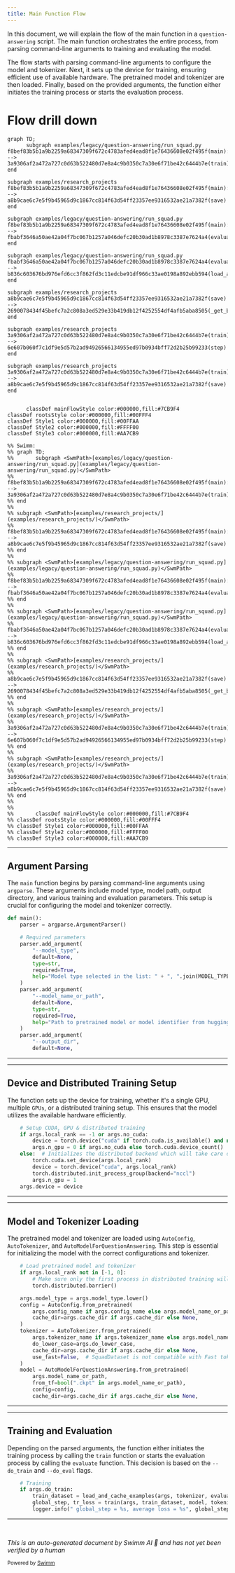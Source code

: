 ```yaml
---
title: Main Function Flow
---
```

In this document, we will explain the flow of the main function in a <SwmToken path="examples/legacy/question-answering/run_squad.py" pos="16:14:16" line-data="&quot;&quot;&quot; Finetuning the library models for question-answering on SQuAD (DistilBERT, Bert, XLM, XLNet).&quot;&quot;&quot;">`question-answering`</SwmToken> script. The main function orchestrates the entire process, from parsing command-line arguments to training and evaluating the model.

The flow starts with parsing command-line arguments to configure the model and tokenizer. Next, it sets up the device for training, ensuring efficient use of available hardware. The pretrained model and tokenizer are then loaded. Finally, based on the provided arguments, the function either initiates the training process or starts the evaluation process.

# Flow drill down

```mermaid
graph TD;
      subgraph examples/legacy/question-answering/run_squad.py
f8bef83b5b1a9b2259a68347309f672c4783afed4ead8f1e76436608e02f495f(main):::mainFlowStyle --> 3a9306af2a472a727c0d63b522480d7e8a4c9b0350c7a30e6f71be42c6444b7e(train)
end

subgraph examples/research_projects
f8bef83b5b1a9b2259a68347309f672c4783afed4ead8f1e76436608e02f495f(main):::mainFlowStyle --> a8b9cae6c7e5f9b45965d9c1867cc814f63d54ff23357ee9316532ae21a7382f(save)
end

subgraph examples/legacy/question-answering/run_squad.py
f8bef83b5b1a9b2259a68347309f672c4783afed4ead8f1e76436608e02f495f(main):::mainFlowStyle --> fbabf3646a50ae42a04f7bc067b1257a046defc20b30ad1b8978c3387e7624a4(evaluate):::mainFlowStyle
end

subgraph examples/legacy/question-answering/run_squad.py
fbabf3646a50ae42a04f7bc067b1257a046defc20b30ad1b8978c3387e7624a4(evaluate):::mainFlowStyle --> b836c603676bd976efd6cc3f862fd3c11edcbe91df966c33ae0198a892ebb594(load_and_cache_examples):::mainFlowStyle
end

subgraph examples/research_projects
a8b9cae6c7e5f9b45965d9c1867cc814f63d54ff23357ee9316532ae21a7382f(save) --> 2690078434f45befc7a2c808a3ed529e33b419db12f4252554df4afb5aba8505(_get_buffer)
end

subgraph examples/research_projects
3a9306af2a472a727c0d63b522480d7e8a4c9b0350c7a30e6f71be42c6444b7e(train) --> 6e607b060f7c1df9e5d57b2ad94926566134955ed97b0934bff72d2b25b99233(step)
end

subgraph examples/research_projects
3a9306af2a472a727c0d63b522480d7e8a4c9b0350c7a30e6f71be42c6444b7e(train) --> a8b9cae6c7e5f9b45965d9c1867cc814f63d54ff23357ee9316532ae21a7382f(save)
end


      classDef mainFlowStyle color:#000000,fill:#7CB9F4
classDef rootsStyle color:#000000,fill:#00FFF4
classDef Style1 color:#000000,fill:#00FFAA
classDef Style2 color:#000000,fill:#FFFF00
classDef Style3 color:#000000,fill:#AA7CB9

%% Swimm:
%% graph TD;
%%       subgraph <SwmPath>[examples/legacy/question-answering/run_squad.py](examples/legacy/question-answering/run_squad.py)</SwmPath>
%% f8bef83b5b1a9b2259a68347309f672c4783afed4ead8f1e76436608e02f495f(main):::mainFlowStyle --> 3a9306af2a472a727c0d63b522480d7e8a4c9b0350c7a30e6f71be42c6444b7e(train)
%% end
%% 
%% subgraph <SwmPath>[examples/research_projects/](examples/research_projects/)</SwmPath>
%% f8bef83b5b1a9b2259a68347309f672c4783afed4ead8f1e76436608e02f495f(main):::mainFlowStyle --> a8b9cae6c7e5f9b45965d9c1867cc814f63d54ff23357ee9316532ae21a7382f(save)
%% end
%% 
%% subgraph <SwmPath>[examples/legacy/question-answering/run_squad.py](examples/legacy/question-answering/run_squad.py)</SwmPath>
%% f8bef83b5b1a9b2259a68347309f672c4783afed4ead8f1e76436608e02f495f(main):::mainFlowStyle --> fbabf3646a50ae42a04f7bc067b1257a046defc20b30ad1b8978c3387e7624a4(evaluate):::mainFlowStyle
%% end
%% 
%% subgraph <SwmPath>[examples/legacy/question-answering/run_squad.py](examples/legacy/question-answering/run_squad.py)</SwmPath>
%% fbabf3646a50ae42a04f7bc067b1257a046defc20b30ad1b8978c3387e7624a4(evaluate):::mainFlowStyle --> b836c603676bd976efd6cc3f862fd3c11edcbe91df966c33ae0198a892ebb594(load_and_cache_examples):::mainFlowStyle
%% end
%% 
%% subgraph <SwmPath>[examples/research_projects/](examples/research_projects/)</SwmPath>
%% a8b9cae6c7e5f9b45965d9c1867cc814f63d54ff23357ee9316532ae21a7382f(save) --> 2690078434f45befc7a2c808a3ed529e33b419db12f4252554df4afb5aba8505(_get_buffer)
%% end
%% 
%% subgraph <SwmPath>[examples/research_projects/](examples/research_projects/)</SwmPath>
%% 3a9306af2a472a727c0d63b522480d7e8a4c9b0350c7a30e6f71be42c6444b7e(train) --> 6e607b060f7c1df9e5d57b2ad94926566134955ed97b0934bff72d2b25b99233(step)
%% end
%% 
%% subgraph <SwmPath>[examples/research_projects/](examples/research_projects/)</SwmPath>
%% 3a9306af2a472a727c0d63b522480d7e8a4c9b0350c7a30e6f71be42c6444b7e(train) --> a8b9cae6c7e5f9b45965d9c1867cc814f63d54ff23357ee9316532ae21a7382f(save)
%% end
%% 
%% 
%%       classDef mainFlowStyle color:#000000,fill:#7CB9F4
%% classDef rootsStyle color:#000000,fill:#00FFF4
%% classDef Style1 color:#000000,fill:#00FFAA
%% classDef Style2 color:#000000,fill:#FFFF00
%% classDef Style3 color:#000000,fill:#AA7CB9
```

<SwmSnippet path="/examples/legacy/question-answering/run_squad.py" line="474">

---

## Argument Parsing

The <SwmToken path="examples/legacy/question-answering/run_squad.py" pos="474:2:2" line-data="def main():">`main`</SwmToken> function begins by parsing command-line arguments using <SwmToken path="examples/legacy/question-answering/run_squad.py" pos="475:5:5" line-data="    parser = argparse.ArgumentParser()">`argparse`</SwmToken>. These arguments include model type, model path, output directory, and various training and evaluation parameters. This setup is crucial for configuring the model and tokenizer correctly.

```python
def main():
    parser = argparse.ArgumentParser()

    # Required parameters
    parser.add_argument(
        "--model_type",
        default=None,
        type=str,
        required=True,
        help="Model type selected in the list: " + ", ".join(MODEL_TYPES),
    )
    parser.add_argument(
        "--model_name_or_path",
        default=None,
        type=str,
        required=True,
        help="Path to pretrained model or model identifier from huggingface.co/models",
    )
    parser.add_argument(
        "--output_dir",
        default=None,
```

---

</SwmSnippet>

<SwmSnippet path="/examples/legacy/question-answering/run_squad.py" line="692">

---

## Device and Distributed Training Setup

The function sets up the device for training, whether it's a single GPU, multiple <SwmToken path="examples/legacy/question-answering/run_squad.py" pos="696:28:28" line-data="    else:  # Initializes the distributed backend which will take care of sychronizing nodes/GPUs">`GPUs`</SwmToken>, or a distributed training setup. This ensures that the model utilizes the available hardware efficiently.

```python
    # Setup CUDA, GPU & distributed training
    if args.local_rank == -1 or args.no_cuda:
        device = torch.device("cuda" if torch.cuda.is_available() and not args.no_cuda else "cpu")
        args.n_gpu = 0 if args.no_cuda else torch.cuda.device_count()
    else:  # Initializes the distributed backend which will take care of sychronizing nodes/GPUs
        torch.cuda.set_device(args.local_rank)
        device = torch.device("cuda", args.local_rank)
        torch.distributed.init_process_group(backend="nccl")
        args.n_gpu = 1
    args.device = device
```

---

</SwmSnippet>

<SwmSnippet path="/examples/legacy/question-answering/run_squad.py" line="725">

---

## Model and Tokenizer Loading

The pretrained model and tokenizer are loaded using <SwmToken path="examples/legacy/question-answering/run_squad.py" pos="731:5:5" line-data="    config = AutoConfig.from_pretrained(">`AutoConfig`</SwmToken>, <SwmToken path="examples/legacy/question-answering/run_squad.py" pos="735:5:5" line-data="    tokenizer = AutoTokenizer.from_pretrained(">`AutoTokenizer`</SwmToken>, and <SwmToken path="examples/legacy/question-answering/run_squad.py" pos="741:5:5" line-data="    model = AutoModelForQuestionAnswering.from_pretrained(">`AutoModelForQuestionAnswering`</SwmToken>. This step is essential for initializing the model with the correct configurations and tokenizer.

```python
    # Load pretrained model and tokenizer
    if args.local_rank not in [-1, 0]:
        # Make sure only the first process in distributed training will download model & vocab
        torch.distributed.barrier()

    args.model_type = args.model_type.lower()
    config = AutoConfig.from_pretrained(
        args.config_name if args.config_name else args.model_name_or_path,
        cache_dir=args.cache_dir if args.cache_dir else None,
    )
    tokenizer = AutoTokenizer.from_pretrained(
        args.tokenizer_name if args.tokenizer_name else args.model_name_or_path,
        do_lower_case=args.do_lower_case,
        cache_dir=args.cache_dir if args.cache_dir else None,
        use_fast=False,  # SquadDataset is not compatible with Fast tokenizers which have a smarter overflow handeling
    )
    model = AutoModelForQuestionAnswering.from_pretrained(
        args.model_name_or_path,
        from_tf=bool(".ckpt" in args.model_name_or_path),
        config=config,
        cache_dir=args.cache_dir if args.cache_dir else None,
```

---

</SwmSnippet>

<SwmSnippet path="/examples/legacy/question-answering/run_squad.py" line="767">

---

## Training and Evaluation

Depending on the parsed arguments, the function either initiates the training process by calling the <SwmToken path="examples/legacy/question-answering/run_squad.py" pos="770:8:8" line-data="        global_step, tr_loss = train(args, train_dataset, model, tokenizer)">`train`</SwmToken> function or starts the evaluation process by calling the <SwmToken path="examples/legacy/question-answering/run_squad.py" pos="769:13:13" line-data="        train_dataset = load_and_cache_examples(args, tokenizer, evaluate=False, output_examples=False)">`evaluate`</SwmToken> function. This decision is based on the <SwmToken path="examples/legacy/question-answering/run_squad.py" pos="570:6:7" line-data="    parser.add_argument(&quot;--do_train&quot;, action=&quot;store_true&quot;, help=&quot;Whether to run training.&quot;)">`--do_train`</SwmToken> and <SwmToken path="examples/legacy/question-answering/run_squad.py" pos="571:6:7" line-data="    parser.add_argument(&quot;--do_eval&quot;, action=&quot;store_true&quot;, help=&quot;Whether to run eval on the dev set.&quot;)">`--do_eval`</SwmToken> flags.

```python
    # Training
    if args.do_train:
        train_dataset = load_and_cache_examples(args, tokenizer, evaluate=False, output_examples=False)
        global_step, tr_loss = train(args, train_dataset, model, tokenizer)
        logger.info(" global_step = %s, average loss = %s", global_step, tr_loss)
```

---

</SwmSnippet>

&nbsp;

*This is an auto-generated document by Swimm AI 🌊 and has not yet been verified by a human*

<SwmMeta version="3.0.0" repo-id="Z2l0aHViJTNBJTNBdHJhbnNmb3JtZXJzJTNBJTNBc2h1anV1dQ==" repo-name="transformers"><sup>Powered by [Swimm](/)</sup></SwmMeta>
